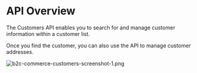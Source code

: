 # API Overview

The Customers API enables you to search for and manage customer information within a customer list.

Once you find the customer, you can also use the API to manage customer addresses.

![b2c-commerce-customers-screenshot-1.png](https://resources.docs.salesforce.com/rel1/doc/en-us/static/misc/b2c-commerce-customers-screenshot-1.png)
